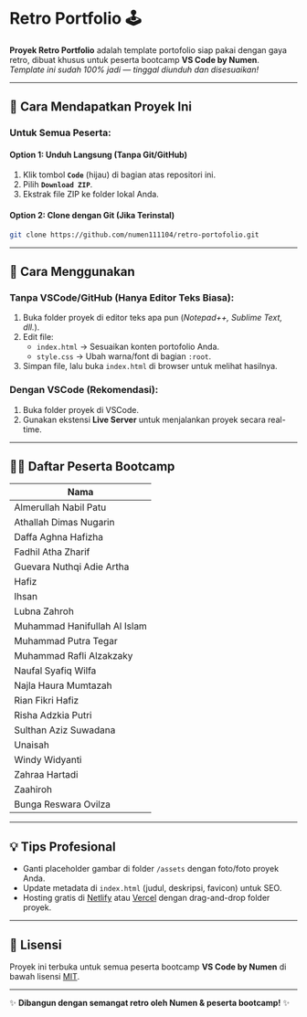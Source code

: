 # Retro Portfolio 🕹️  

**Proyek Retro Portfolio** adalah template portofolio siap pakai dengan gaya retro, dibuat khusus untuk peserta bootcamp **VS Code by Numen**.  
*Template ini sudah 100% jadi — tinggal diunduh dan disesuaikan!*  

---

## 🎁 Cara Mendapatkan Proyek Ini  
### **Untuk Semua Peserta**:  

#### **Option 1: Unduh Langsung (Tanpa Git/GitHub)**  
1. Klik tombol **`Code`** (hijau) di bagian atas repositori ini.  
2. Pilih **`Download ZIP`**.  
3. Ekstrak file ZIP ke folder lokal Anda.  

#### **Option 2: Clone dengan Git (Jika Terinstal)**  
```bash
git clone https://github.com/numen111104/retro-portofolio.git
```

---

## 🚀 Cara Menggunakan  
### **Tanpa VSCode/GitHub** (Hanya Editor Teks Biasa):  
1. Buka folder proyek di editor teks apa pun (*Notepad++, Sublime Text, dll.*).  
2. Edit file:  
   - `index.html` → Sesuaikan konten portofolio Anda.  
   - `style.css` → Ubah warna/font di bagian `:root`.  
3. Simpan file, lalu buka `index.html` di browser untuk melihat hasilnya.  

### **Dengan VSCode (Rekomendasi)**:  
1. Buka folder proyek di VSCode.  
2. Gunakan ekstensi **Live Server** untuk menjalankan proyek secara real-time.  

---

## 👨‍💻 Daftar Peserta Bootcamp  
| Nama                             |  
|----------------------------------|  
| Almerullah Nabil Patu            |
| Athallah Dimas Nugarin           |
| Daffa Aghna Hafizha              |
| Fadhil Atha Zharif               |
| Guevara Nuthqi Adie Artha        |
| Hafiz                            |
| Ihsan                            |
| Lubna Zahroh                     |
| Muhammad Hanifullah Al Islam     |
| Muhammad Putra Tegar             |
| Muhammad Rafli Alzakzaky         |
| Naufal Syafiq Wilfa              |
| Najla Haura Mumtazah             |
| Rian Fikri Hafiz                 |
| Risha Adzkia Putri               |
| Sulthan Aziz Suwadana            |
| Unaisah                          |
| Windy Widyanti                   |
| Zahraa Hartadi                   |
| Zaahiroh                         |
| Bunga Reswara Ovilza             |

---

## 💡 Tips Profesional  
- Ganti placeholder gambar di folder `/assets` dengan foto/foto proyek Anda.  
- Update metadata di `index.html` (judul, deskripsi, favicon) untuk SEO.  
- Hosting gratis di [Netlify](https://www.netlify.com/) atau [Vercel](https://vercel.com/) dengan drag-and-drop folder proyek.  

---

## 📜 Lisensi  
Proyek ini terbuka untuk semua peserta bootcamp **VS Code by Numen** di bawah lisensi [MIT](LICENSE).  

---  

✨ **Dibangun dengan semangat retro oleh Numen & peserta bootcamp!** ✨  
```
